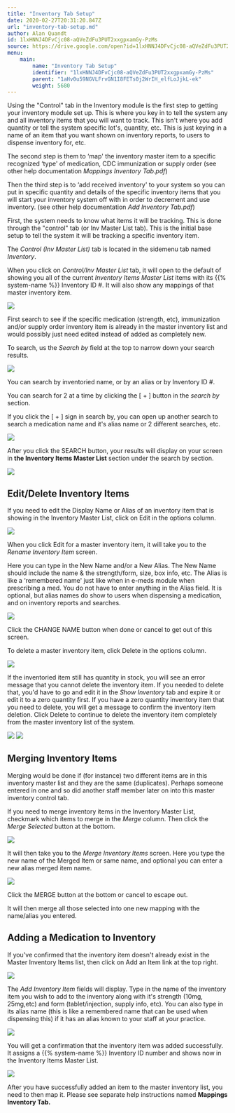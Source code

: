 ```yaml
---
title: "Inventory Tab Setup"
date: 2020-02-27T20:31:20.847Z
url: "inventory-tab-setup.md"
author: Alan Quandt
id: 1lxHNNJ4DFvCjc08-aQVeZdFu3PUT2xxgpxamGy-PzMs
source: https://drive.google.com/open?id=1lxHNNJ4DFvCjc08-aQVeZdFu3PUT2xxgpxamGy-PzMs
menu:
    main:
        name: "Inventory Tab Setup"
        identifier: "1lxHNNJ4DFvCjc08-aQVeZdFu3PUT2xxgpxamGy-PzMs"
        parent: "1aHv0u59NGVLFrvGN1I8FETs0j2WrIH_elfLoJjkL-ek"
        weight: 5680
---
```

Using the "Control" tab in the Inventory module is the first step to getting your inventory module set up. This is where you key in to tell the system any and all inventory items that you will want to track. This isn't where you add quantity or tell the system specific lot's, quantity, etc. This is just keying in a name of an item that you want shown on inventory reports, to users to dispense inventory for, etc.

The second step is them to ‘map' the inventory master item to a specific recognized ‘type' of medication, CDC immunization or supply order (see other help documentation *Mappings Inventory Tab.pdf*)

Then the third step is to ‘add received inventory' to your system so you can put in specific quantity and details of the specific inventory items that you will start your inventory system off with in order to decrement and use inventory. (see other help documentation *Add Inventory Tab.pdf*)

First, the system needs to know what items it will be tracking. This is done through the "control" tab (or Inv Master List tab). This is the initial base setup to tell the system it will be tracking a specific inventory item.

The *Control (Inv Master List)* tab is located in the sidemenu tab named *Inventory*.

When you click on *Control/Inv Master List* tab, it will open to the default of showing you all of the current *Inventory Items Master List* items with its {{% system-name %}} Inventory ID #. It will also show any mappings of that master inventory item.

![](external_files/18aae460cf365604e3411d69685a75c8.png)

First search to see if the specific medication (strength, etc), immunization and/or supply order inventory item is already in the master inventory list and would possibly just need edited instead of added as completely new.

To search, us the *Search by* field at the top to narrow down your search results.

![](external_files/97cb507b2ab591074f9501fa044e956c.png)

You can search by inventoried name, or by an alias or by Inventory ID #.

You can search for 2 at a time by clicking the [ + ] button in the *search by* section.

If you click the [ + ] sign in search by, you can open up another search to search a medication name and it's alias name or 2 different searches, etc.

![](external_files/90b770a8fcdc2f735efa93979d4ce2b8.png)

After you click the SEARCH button, your results will display on your screen in **the Inventory Items Master List** section under the search by section.

![](external_files/bfa7afbc30d70ef8a03142636b6762d2.png)

## Edit/Delete Inventory Items

If you need to edit the Display Name or Alias of an inventory item that is showing in the Inventory Master List, click on Edit in the options column.

![](external_files/a93ae2d8ea05bed37910396bf9938f22.png)

When you click Edit for a master inventory item, it will take you to the *Rename Inventory Item* screen.

Here you can type in the New Name and/or a New Alias. The New Name should include the name & the strength/form, size, box info, etc. The Alias is like a ‘remembered name' just like when in e-meds module when prescribing a med. You do not have to enter anything in the Alias field. It is optional, but alias names do show to users when dispensing a medication, and on inventory reports and searches.

![](external_files/32514237be88677f8e2244a64966a4e5.png)

Click the CHANGE NAME button when done or cancel to get out of this screen.

To delete a master inventory item, click Delete in the options column.

![](external_files/83edb2c2bedca7089faa9a5d5965876f.png)

If the inventoried item still has quantity in stock, you will see an error message that you cannot delete the inventory item. If you needed to delete that, you'd have to go and edit it in the *Show Inventory* tab and expire it or edit it to a zero quantity first. If you have a zero quantity inventory item that you need to delete, you will get a message to confirm the inventory item deletion. Click Delete to continue to delete the inventory item completely from the master inventory list of the system.

![](external_files/2399390bcbe532337dec67dd87311a4a.png) ![](external_files/61b2c51e70ef7b0737236ee40ce7213b.png)

## Merging Inventory Items

Merging would be done if (for instance) two different items are in this inventory master list and they are the same (duplicates). Perhaps someone entered in one and so did another staff member later on into this master inventory control tab.

If you need to merge inventory items in the Inventory Master List, checkmark which items to merge in the *Merge* column. Then click the *Merge Selected* button at the bottom.

![](external_files/04673c5b9e561bbd28cf198c8bde6986.png)

It will then take you to the *Merge Inventory Items* screen. Here you type the new name of the Merged Item or same name, and optional you can enter a new alias merged item name.

![](external_files/6cfb3ed35e6cab9d9275623947b0d063.png)

Click the MERGE button at the bottom or cancel to escape out.

It will then merge all those selected into one new mapping with the name/alias you entered.

## Adding a Medication to Inventory

If you've confirmed that the inventory item doesn't already exist in the Master Inventory Items list, then click on Add an Item link at the top right.

![](external_files/cdf9561a14b1b744f7a32e5eebb3f999.png)

The *Add Inventory Item* fields will display. Type in the name of the inventory item you wish to add to the inventory along with it's strength (10mg, 25mg,etc) and form (tablet/injection, supply info, etc). You can also type in its alias name (this is like a remembered name that can be used when dispensing this) if it has an alias known to your staff at your practice.

![](external_files/99d51c666b69be9d41f69050542cc4f6.png)

You will get a confirmation that the inventory item was added successfully. It assigns a {{% system-name %}} Inventory ID number and shows now in the Inventory Items Master List.

![](external_files/0afaf6117400a4c00dcbcf665b390c98.png)

After you have successfully added an item to the master inventory list, you need to then map it. Please see separate help instructions named **Mappings Inventory Tab.**


